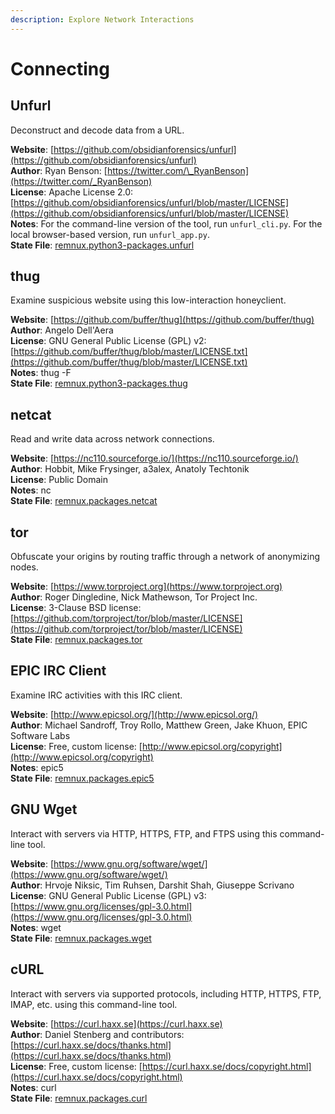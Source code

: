 ```yaml
---
description: Explore Network Interactions
---
```


# Connecting

## Unfurl

Deconstruct and decode data from a URL.

**Website**: [https://github.com/obsidianforensics/unfurl](https://github.com/obsidianforensics/unfurl)  
**Author**: Ryan Benson: [https://twitter.com/\_RyanBenson](https://twitter.com/_RyanBenson)  
**License**: Apache License 2.0: [https://github.com/obsidianforensics/unfurl/blob/master/LICENSE](https://github.com/obsidianforensics/unfurl/blob/master/LICENSE)  
**Notes**: For the command-line version of the tool, run `unfurl_cli.py`. For the local browser-based version, run `unfurl_app.py`.  
**State File**: [remnux.python3-packages.unfurl](https://github.com/REMnux/salt-states/blob/master/remnux/python3-packages/unfurl.sls)

## thug

Examine suspicious website using this low-interaction honeyclient.

**Website**: [https://github.com/buffer/thug](https://github.com/buffer/thug)  
**Author**: Angelo Dell'Aera  
**License**: GNU General Public License \(GPL\) v2: [https://github.com/buffer/thug/blob/master/LICENSE.txt](https://github.com/buffer/thug/blob/master/LICENSE.txt)  
**Notes**: thug -F  
**State File**: [remnux.python3-packages.thug](https://github.com/REMnux/salt-states/blob/master/remnux/python3-packages/thug.sls)

## netcat

Read and write data across network connections.

**Website**: [https://nc110.sourceforge.io/](https://nc110.sourceforge.io/)  
**Author**: Hobbit, Mike Frysinger, a3alex, Anatoly Techtonik  
**License**: Public Domain  
**Notes**: nc  
**State File**: [remnux.packages.netcat](https://github.com/REMnux/salt-states/blob/master/remnux/packages/netcat.sls)

## tor

Obfuscate your origins by routing traffic through a network of anonymizing nodes.

**Website**: [https://www.torproject.org](https://www.torproject.org)  
**Author**: Roger Dingledine, Nick Mathewson, Tor Project Inc.  
**License**: 3-Clause BSD license: [https://github.com/torproject/tor/blob/master/LICENSE](https://github.com/torproject/tor/blob/master/LICENSE)  
**State File**: [remnux.packages.tor](https://github.com/REMnux/salt-states/blob/master/remnux/packages/tor.sls)

## EPIC IRC Client

Examine IRC activities with this IRC client.

**Website**: [http://www.epicsol.org/](http://www.epicsol.org/)  
**Author**: Michael Sandroff, Troy Rollo, Matthew Green, Jake Khuon, EPIC Software Labs  
**License**: Free, custom license: [http://www.epicsol.org/copyright](http://www.epicsol.org/copyright)  
**Notes**: epic5  
**State File**: [remnux.packages.epic5](https://github.com/REMnux/salt-states/blob/master/remnux/packages/epic5.sls)

## GNU Wget

Interact with servers via HTTP, HTTPS, FTP, and FTPS using this command-line tool.

**Website**: [https://www.gnu.org/software/wget/](https://www.gnu.org/software/wget/)  
**Author**: Hrvoje Niksic, Tim Ruhsen, Darshit Shah, Giuseppe Scrivano  
**License**: GNU General Public License \(GPL\) v3: [https://www.gnu.org/licenses/gpl-3.0.html](https://www.gnu.org/licenses/gpl-3.0.html)  
**Notes**: wget  
**State File**: [remnux.packages.wget](https://github.com/REMnux/salt-states/blob/master/remnux/packages/wget.sls)

## cURL

Interact with servers via supported protocols, including HTTP, HTTPS, FTP, IMAP, etc. using this command-line tool.

**Website**: [https://curl.haxx.se](https://curl.haxx.se)  
**Author**: Daniel Stenberg and contributors: [https://curl.haxx.se/docs/thanks.html](https://curl.haxx.se/docs/thanks.html)  
**License**: Free, custom license: [https://curl.haxx.se/docs/copyright.html](https://curl.haxx.se/docs/copyright.html)  
**Notes**: curl  
**State File**: [remnux.packages.curl](https://github.com/REMnux/salt-states/blob/master/remnux/packages/curl.sls)

